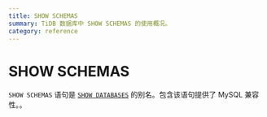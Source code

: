 ```yaml
---
title: SHOW SCHEMAS
summary: TiDB 数据库中 SHOW SCHEMAS 的使用概况。
category: reference
---
```


# SHOW SCHEMAS

`SHOW SCHEMAS` 语句是 [`SHOW DATABASES`](dev/reference/sql/statements/show-databases.md) 的别名。包含该语句提供了 MySQL 兼容性。。
